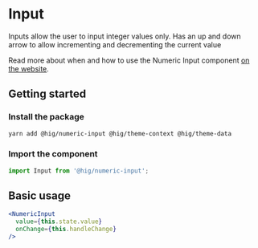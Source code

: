 # Input

Inputs allow the user to input integer values only. Has an up and down arrow to allow incrementing and decrementing the current value

Read more about when and how to use the Numeric Input component [on the website](https://hig.autodesk.com/web/components/inputs-and-controls).

## Getting started

### Install the package

```bash
yarn add @hig/numeric-input @hig/theme-context @hig/theme-data
```

### Import the component

```js
import Input from '@hig/numeric-input';
```

## Basic usage

```jsx
<NumericInput
  value={this.state.value}
  onChange={this.handleChange}
/>
```
